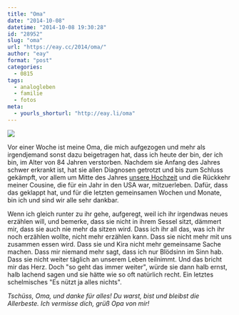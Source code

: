 ```yaml
---
title: "Oma"
date: "2014-10-08"
datetime: "2014-10-08 19:30:28"
id: "28952"
slug: "oma"
url: "https://eay.cc/2014/oma/"
author: "eay"
format: "post"
categories:
  - 0815
tags:
  - analogleben
  - familie
  - fotos
meta:
  - yourls_shorturl: "http://eay.li/oma"
---
```


![](https://eay.cc/uploads/2014/oma.jpg)

Vor einer Woche ist meine Oma, die mich aufgezogen und mehr als irgendjemand sonst dazu beigetragen hat, dass ich heute der bin, der ich bin, im Alter von 84 Jahren verstorben. Nachdem sie Anfang des Jahres schwer erkrankt ist, hat sie allen Diagnosen getrotzt und bis zum Schluss gekämpft, vor allem um Mitte des Jahres [unsere Hochzeit](//eay.cc/2014/just-married/) und die Rückkehr meiner Cousine, die für ein Jahr in den USA war, mitzuerleben. Dafür, dass das geklappt hat, und für die letzten gemeinsamen Wochen und Monate, bin ich und sind wir alle sehr dankbar.

Wenn ich gleich runter zu ihr gehe, aufgeregt, weil ich ihr irgendwas neues erzählen will, und bemerke, dass sie nicht in ihrem Sessel sitzt, dämmert mir, dass sie auch nie mehr da sitzen wird. Dass ich ihr all das, was ich ihr noch erzählen wollte, nicht mehr erzählen kann. Dass sie nicht mehr mit uns zusammen essen wird. Dass sie und Kira nicht mehr gemeinsame Sache machen. Dass mir niemand mehr sagt, dass ich nur Blödsinn im Sinn hab. Dass sie nicht weiter täglich an unserem Leben teilnimmt. Und das bricht mir das Herz. Doch "so geht das immer weiter", würde sie dann halb ernst, halb lachend sagen und sie hätte wie so oft natürlich recht. Ein letztes schelmisches "Es nützt ja alles nichts".

_Tschüss, Oma, und danke für alles! Du warst, bist und bleibst die Allerbeste. Ich vermisse dich, grüß Opa von mir!_
